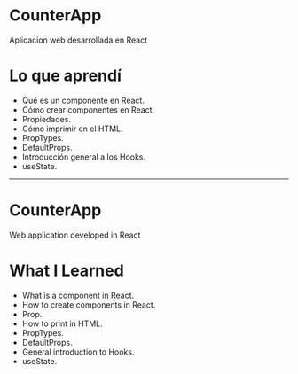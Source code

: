 # CounterApp
 Aplicacion web desarrollada en React

 # Lo que aprendí
 * Qué es un componente en React.
 * Cómo crear componentes en React.
 * Propiedades.
 * Cómo imprimir en el HTML.
 * PropTypes.
 * DefaultProps.
 * Introducción general a los Hooks.
 * useState.

 ------------------------------------------------------------
 # CounterApp
 Web application developed in React

 # What I Learned
 * What is a component in React.
 * How to create components in React.
 * Prop.
 * How to print in HTML.
 * PropTypes.
 * DefaultProps.
 * General introduction to Hooks.
 * useState.
